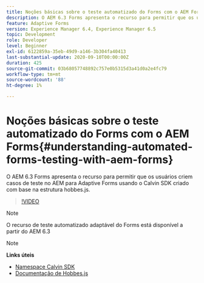 ```yaml
---
title: Noções básicas sobre o teste automatizado do Forms com o AEM Forms
description: O AEM 6.3 Forms apresenta o recurso para permitir que os usuários criem casos de teste no AEM para Adaptive Forms usando o Calvin SDK criado com base na estrutura hobbes.js
feature: Adaptive Forms
version: Experience Manager 6.4, Experience Manager 6.5
topic: Development
role: Developer
level: Beginner
exl-id: 6122859a-35eb-49d9-a146-3b304fa40413
last-substantial-update: 2020-09-10T00:00:00Z
duration: 425
source-git-commit: 03b68057748892c757e0b5315d3a41d0a2e4fc79
workflow-type: tm+mt
source-wordcount: '88'
ht-degree: 1%

---
```


# Noções básicas sobre o teste automatizado do Forms com o AEM Forms{#understanding-automated-forms-testing-with-aem-forms}

O AEM 6.3 Forms apresenta o recurso para permitir que os usuários criem casos de teste no AEM para Adaptive Forms usando o Calvin SDK criado com base na estrutura hobbes.js.

>[!VIDEO](https://video.tv.adobe.com/v/19700?quality=12&learn=on)

>[!NOTE]
>
>O recurso de teste automatizado adaptável do Forms está disponível a partir do AEM 6.3

>[!NOTE]
>
>**Links úteis**
>
>* [Namespace Calvin SDK](https://helpx.adobe.com/br/aem-forms/6-3/calvin-sdk-javascript-api/calvin.html)
>* [Documentação de Hobbes.js](https://experienceleague.adobe.com/docs/experience-manager-release-information/aem-release-updates/previous-updates/aem-previous-versions.html?lang=pt-BR)
